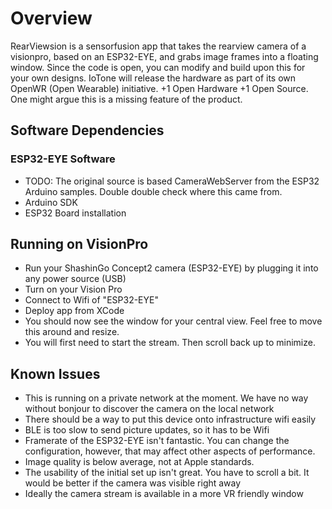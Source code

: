 # Overview

RearViewsion is a sensorfusion app that takes the rearview camera of a visionpro, based on an ESP32-EYE, and grabs image frames into a floating window.  Since the code is open, you can modify and build upon this for your own designs.  IoTone will release the hardware as part of its own OpenWR (Open Wearable) initiative.  +1 Open Hardware +1 Open Source.  One might argue this is a missing feature of the product.

## Software Dependencies

### ESP32-EYE Software

- TODO: The original source is based CameraWebServer from the ESP32 Arduino samples.  Double double check where this came from.
- Arduino SDK
- ESP32 Board installation

## Running on VisionPro

- Run your ShashinGo Concept2 camera (ESP32-EYE) by plugging it into any power source (USB)
- Turn on your Vision Pro
- Connect to Wifi of "ESP32-EYE"
- Deploy app from XCode
- You should now see the window for your central view.  Feel free to move this around and resize.
- You will first need to start the stream.  Then scroll back up to minimize.

## Known Issues

- This is running on a private network at the moment.  We have no way without bonjour to discover the camera on the local network
- There should be a way to put this device onto infrastructure wifi easily
- BLE is too slow to send picture updates, so it has to be Wifi
- Framerate of the ESP32-EYE isn't fantastic.  You can change the configuration, however, that may affect other aspects of performance.
- Image quality is below average, not at Apple standards.
- The usability of the initial set up isn't great.  You have to scroll a bit.  It would be better if the camera was visible right away
- Ideally the camera stream is available in a more VR friendly window